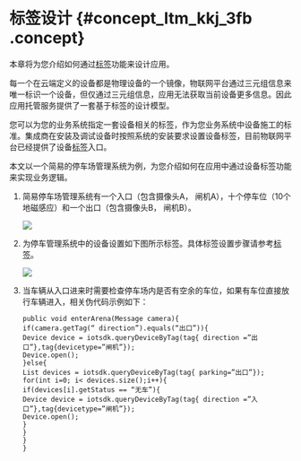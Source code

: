 # 标签设计 {#concept_ltm_kkj_3fb .concept}

本章将为您介绍如何通过[标签](../../../../cn.zh-CN/用户指南/产品与设备/标签.md#)功能来设计应用。

每一个在云端定义的设备都是物理设备的一个镜像，物联网平台通过三元组信息来唯一标识一个设备，但仅通过三元组信息，应用无法获取当前设备更多信息。因此应用托管服务提供了一套基于标签的设计模型。

您可以为您的业务系统指定一套设备相关的标签，作为您业务系统中设备施工的标准。集成商在安装及调试设备时按照系统的安装要求设置设备标签，目前物联网平台已经提供了设备[标签](../../../../cn.zh-CN/用户指南/产品与设备/标签.md#)入口。

本文以一个简易的停车场管理系统为例，为您介绍如何在应用中通过设备标签功能来实现业务逻辑。

1.  简易停车场管理系统有一个入口（包含摄像头A， 闸机A），十个停车位（10个地磁感应）和一个出口（包含摄像头B， 闸机B）。

    ![](http://static-aliyun-doc.oss-cn-hangzhou.aliyuncs.com/assets/img/22234/153968329713300_zh-CN.png)

2.  为停车管理系统中的设备设置如下图所示标签。具体标签设置步骤请参考[标签](../../../../cn.zh-CN/用户指南/产品与设备/标签.md#)。

    ![](http://static-aliyun-doc.oss-cn-hangzhou.aliyuncs.com/assets/img/22234/153968329713301_zh-CN.png)

3.  当车辆从入口进来时需要检查停车场内是否有空余的车位，如果有车位直接放行车辆进入，相关伪代码示例如下：

    ```
    public void enterArena(Message camera){
    if(camera.getTag(“ direction”).equals(“出口”)){
    Device device = iotsdk.queryDeviceByTag(tag{ direction =”出口”},tag{devicetype=”闸机”});
    Device.open();
    }else{
    List devices = iotsdk.queryDeviceByTag(tag{ parking=”出口”});
    for(int i=0; i< devices.size();i++){
    if(devices[i].getStatus == “无车”){
    Device device = iotsdk.queryDeviceByTag(tag{ direction =”入口”},tag{devicetype=”闸机”});
    Device.open();
    }
    }
    }
    }
    ```


